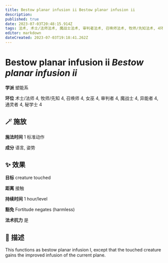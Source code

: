 ```yaml
---
title: Bestow planar infusion ii Bestow planar infusion ii
description: 
published: true
date: 2023-07-03T20:48:15.914Z
tags: 法术, 术士/法师法术, 魔战士法术, 审判者法术, 召唤师法术, 牧师/先知法术, 4环法术, 女巫法术, 秘学士法术, 异能者法术, 通灵者法术, 塑能系
editor: markdown
dateCreated: 2023-07-03T19:18:41.262Z
---
```


# **Bestow planar infusion ii** *Bestow planar infusion ii*

**学派** 塑能系 

**环位** 术士/法师 4, 牧师/先知 4, 召唤师 4, 女巫 4, 审判者 4, 魔战士 4, 异能者 4, 通灵者 4, 秘学士 4

## 🪄 施放

**施法时间** 1 标准动作

**成分** 语言, 姿势

## ✨ 效果 

**目标** creature touched 

**距离** 接触  

**持续时间** 1 hour/level 

**豁免** Fortitude negates (harmless)

**法术抗力** 是

## 📖 描述

This functions as bestow planar infusion I, except that the touched creature gains the improved infusion of the current plane.
    